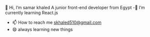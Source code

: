  👋 Hi, I’m samar khaled
 A junior front-end developer from Egypt
 -🌱 I’m currently learning React.js
 - 📫 How to reach me
   skhaled510@gmail.com
- 😄 always learning new things
  
